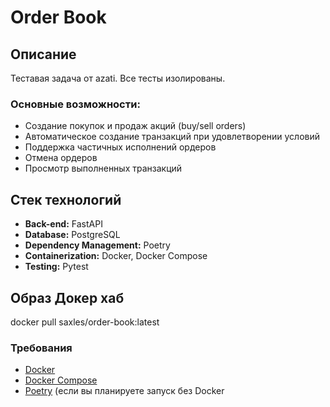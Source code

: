 # Order Book 

## Описание

Теставая задача от azati.
Все тесты изолированы.

### Основные возможности:

- Создание покупок и продаж акций (buy/sell orders)
- Автоматическое создание транзакций при удовлетворении условий
- Поддержка частичных исполнений ордеров
- Отмена ордеров
- Просмотр выполненных транзакций

## Стек технологий

- **Back-end:** FastAPI
- **Database:** PostgreSQL
- **Dependency Management:** Poetry
- **Containerization:** Docker, Docker Compose
- **Testing:** Pytest

## Образ Докер хаб
docker pull saxles/order-book:latest
### Требования

- [Docker](https://www.docker.com/)
- [Docker Compose](https://docs.docker.com/compose/)
- [Poetry](https://python-poetry.org/) (если вы планируете запуск без Docker


